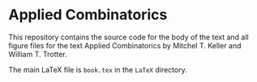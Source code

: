 # Applied Combinatorics

This repository contains the source code for the body of the text and all figure files for the text Applied Combinatorics by Mitchel T. Keller and William T. Trotter.

The main LaTeX file is `book.tex` in the `LaTeX` directory.
